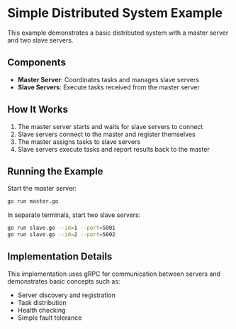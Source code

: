 # Simple Distributed System Example

This example demonstrates a basic distributed system with a master server and two slave servers.

## Components

- **Master Server**: Coordinates tasks and manages slave servers
- **Slave Servers**: Execute tasks received from the master server

## How It Works

1. The master server starts and waits for slave servers to connect
2. Slave servers connect to the master and register themselves
3. The master assigns tasks to slave servers
4. Slave servers execute tasks and report results back to the master

## Running the Example

Start the master server:
```bash
go run master.go
```

In separate terminals, start two slave servers:
```bash
go run slave.go --id=1 --port=5001
go run slave.go --id=2 --port=5002
```

## Implementation Details

This implementation uses gRPC for communication between servers and demonstrates basic concepts such as:
- Server discovery and registration
- Task distribution
- Health checking
- Simple fault tolerance 